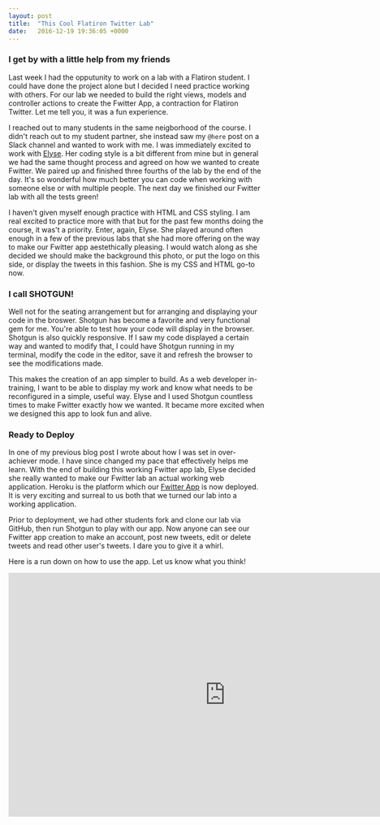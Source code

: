 ```yaml
---
layout: post
title:  "This Cool Flatiron Twitter Lab"
date:   2016-12-19 19:36:05 +0000
---
```


### I get by with a little help from my friends

Last week I had the opputunity to work on a lab with a Flatiron student.  I could have done the project alone but I decided I need practice working with others.  For our lab we needed to build the right views, models and controller actions to create the Fwitter App, a contraction for Flatiron Twitter.  Let me tell you, it was a fun experience.

I reached out to many students in the same neigborhood of the course.  I didn't reach out to my student partner, she instead saw my `@here` post on a Slack channel and wanted to work with me.  I was immediately excited to work with [Elyse](http://elyseklova.com/).  Her coding style is a bit different from mine but in general we had the same thought process and agreed on how we wanted to create Fwitter.  We paired up and finished three fourths of the lab by the end of the day.  It's so wonderful how much better you can code when working with someone else or with multiple people.  The next day we finished our Fwitter lab with all the tests green!

I haven't given myself enough practice with HTML and CSS styling.  I am real excited to practice more with that but for the past few months doing the course, it was't a priority.  Enter, again, Elyse.  She played around often enough in a few of the previous labs that she had more offering on the way to make our Fwitter app aestethically pleasing.  I would watch along as she decided we should make the background this photo, or put the logo on this side, or display the tweets in this fashion.  She is my CSS and HTML go-to now.

### I call SHOTGUN!

Well not for the seating arrangement but for arranging and displaying your code in the broswer.  Shotgun has become a favorite and very functional gem for me.  You're able to test how your code will display in the browser.  Shotgun is also quickly responsive.  If I saw my code displayed a certain way and wanted to modify that, I could have Shotgun running in my terminal, modify the code in the editor, save it and refresh the browser to see the modifications made.

This makes the creation of an app simpler to build.  As a web developer in-training, I want to be able to display my work and know what needs to be reconfigured in a simple, useful way.  Elyse and I used Shotgun countless times to make Fwitter exactly how we wanted.  It became more excited when we designed this app to look fun and alive.

### Ready to Deploy

In one of my previous blog post I wrote about how I was set in over-achiever mode.  I have since changed my pace that effectively helps me learn.  With the end of building this working Fwitter app lab, Elyse decided she really wanted to make our Fwitter lab an actual working web application.  Heroku is the platform which our [Fwitter App](https://cryptic-coast-51775.herokuapp.com/) is now deployed.  It is very exciting and surreal to us both that we turned our lab into a working application.

Prior to deployment, we had other students fork and clone our lab via GitHub, then run Shotgun to play with our app.  Now anyone can see our Fwitter app creation to make an account, post new tweets, edit or delete tweets and read other user's tweets.  I dare you to give it a whirl.

Here is a run down on how to use the app.  Let us know what you think!
<iframe width="854" height="480" src="https://www.youtube.com/embed/HNodLN9ltKw" frameborder="0" allowfullscreen></iframe>
